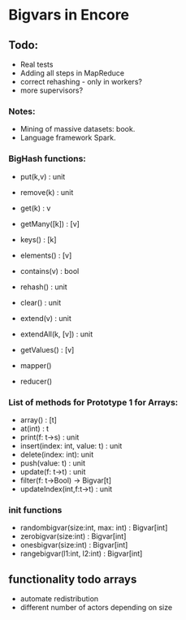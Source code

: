 # Bigvars in Encore

## Todo:
* Real tests
* Adding all steps in MapReduce
* correct rehashing - only in workers?
* more supervisors?

### Notes:
* Mining of massive datasets: book.
* Language framework Spark.

### BigHash functions:
* put(k,v) : unit
* remove(k) : unit
* get(k) : v
* getMany([k]) : [v]
* keys() : [k]
* elements() : [v]
* contains(v) : bool
* rehash() : unit
* clear() : unit

* extend(v) : unit
* extendAll(k, [v]) : unit
* getValues() : [v]
* mapper()
* reducer()

### List of methods for Prototype 1 for Arrays:
* array() : [t]
* at(int) : t
* print(f: t->s) : unit
* insert(index: int, value: t) : unit
* delete(index: int): unit
* push(value: t) : unit
* update(f: t->t) : unit
* filter(f: t->Bool) -> Bigvar[t]
* updateIndex(int,f:t->t) : unit

### init functions
* randombigvar(size:int, max: int) : Bigvar[int]
* zerobigvar(size:int) : Bigvar[int]
* onesbigvar(size:int) : Bigvar[int]
* rangebigvar(l1:int, l2:int) : Bigvar[int]

## functionality todo arrays
* automate redistribution
* different number of actors depending on size
